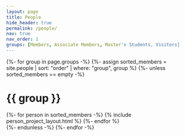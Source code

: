 ```yaml
---
layout: page
title: People
hide_header: true
permalink: /people/
nav: true
nav_order: 1
groups: [Members, Associate Members, Master's Students, Visitors]
---
```


<!-- pages/projects.md -->
<div class="projects">

{%- for group in page.groups -%}
    {%- assign sorted_members = site.people | sort: "order" | where: "group", group %}
    {%- unless sorted_members == empty -%}
      <h1 class="post-title">{{ group }}</h1>
      <div class="row align-items-stretch">
        {%- for person in sorted_members -%}
          {% include person_project_layout.html %}
        {%- endfor %}
      </div>
    {%- endunless -%}
{%- endfor -%}

</div>
